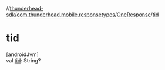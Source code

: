 //[thunderhead-sdk](../../../index.md)/[com.thunderhead.mobile.responsetypes](../index.md)/[OneResponse](index.md)/[tid](tid.md)

# tid

[androidJvm]\
val [tid](tid.md): String?

